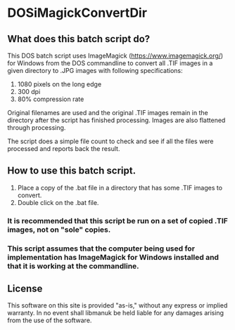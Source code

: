 # DOSiMagickConvertDir

## What does this batch script do?

This DOS batch script uses ImageMagick (https://www.imagemagick.org/) for Windows from the DOS commandline to convert all .TIF images in a given directory to .JPG images with following specifications:

1. 1080 pixels on the long edge
2. 300 dpi
3. 80% compression rate

Original filenames are used and the original .TIF images remain in the directory after the script has finished processing.  Images are also flattened through processing.

The script does a simple file count to check and see if all the files were processed and reports back the result. 

## How to use this batch script.

1. Place a copy of the .bat file in a directory that has some .TIF images to convert.
2. Double click on the .bat file.

### It is recommended that this script be run on a set of copied .TIF images, not on "sole" copies. 

### This script assumes that the computer being used for implementation has ImageMagick for Windows installed and that it is working at the commandline.

## License
This software on this site is provided "as-is," without any express or implied warranty. In no event shall libmanuk be held liable for any damages arising from the use of the software.
